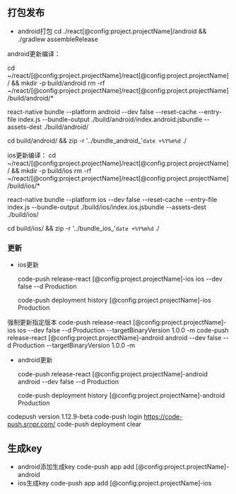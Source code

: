 ## 打包发布

* android打包 cd ./react[@config:project.projectName]/android && ./gradlew assembleRelease


android更新编译：

cd ~/react/[@config:project.projectName]/react[@config:project.projectName]/ && mkdir -p build/android
rm -rf ~/react/[@config:project.projectName]/react[@config:project.projectName]/build/android/*

react-native bundle  --platform android --dev false --reset-cache --entry-file index.js  --bundle-output ./build/android/index.android.jsbundle  --assets-dest ./build/android/

cd build/android/ && zip -r '../bundle_android_'`date +%Y%m%d` ./


ios更新编译：
cd ~/react/[@config:project.projectName]/react[@config:project.projectName]/ && mkdir -p build/ios
rm -rf ~/react/[@config:project.projectName]/react[@config:project.projectName]/build/ios/*

react-native bundle  --platform ios --dev false --reset-cache --entry-file index.js  --bundle-output ./build/ios/index.ios.jsbundle  --assets-dest ./build/ios/


cd build/ios/ && zip -r '../bundle_ios_'`date +%Y%m%d` ./


### 更新

* ios更新

    code-push release-react [@config:project.projectName]-ios ios --dev false --d Production

    code-push deployment history [@config:project.projectName]-ios Production

强制更新指定版本
code-push release-react [@config:project.projectName]-ios ios --dev false --d Production --targetBinaryVersion 1.0.0  -m
code-push release-react [@config:project.projectName]-android android --dev false --d Production --targetBinaryVersion 1.0.0  -m

* android更新

    code-push release-react [@config:project.projectName]-android android --dev false --d Production



    code-push deployment history [@config:project.projectName]-android Production


codepush version 1.12.9-beta
code-push login https://code-push.srnpr.com/
code-push deployment clear <appName> <deploymentName>

## 生成key
* android添加生成key
code-push app add [@config:project.projectName]-android
* ios生成key
code-push app add [@config:project.projectName]-ios

